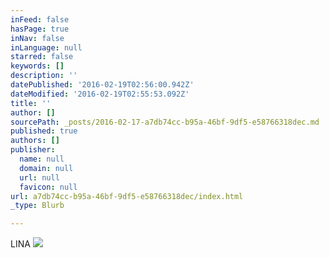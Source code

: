 ```yaml
---
inFeed: false
hasPage: true
inNav: false
inLanguage: null
starred: false
keywords: []
description: ''
datePublished: '2016-02-19T02:56:00.942Z'
dateModified: '2016-02-19T02:55:53.092Z'
title: ''
author: []
sourcePath: _posts/2016-02-17-a7db74cc-b95a-46bf-9df5-e58766318dec.md
published: true
authors: []
publisher:
  name: null
  domain: null
  url: null
  favicon: null
url: a7db74cc-b95a-46bf-9df5-e58766318dec/index.html
_type: Blurb

---
```

LINA
![](https://s3-us-west-2.amazonaws.com/the-grid-img/p/1f5522141aec791d709aef36dd62ba03538af980.jpg)